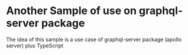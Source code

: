 # Another Sample of use on graphql-server package

The idea of this sample is a use case of graphql-server package (apollo server) plus TypeScript